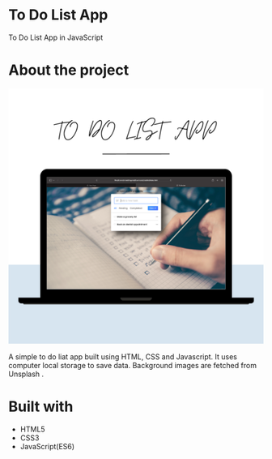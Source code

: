 # To Do List App

To Do List App in JavaScript

# About the project

 <img  src="https://github.com/shraddhagarat/todolist/blob/main/images/screenshot.png" alt="Website screenshot" />

A simple to do liat app built using HTML, CSS and Javascript. It uses computer local storage to save data. Background images are fetched from Unsplash .

# Built with

<ul>
<li>HTML5</li>
<li>CSS3</li>
<li>JavaScript(ES6) </li>
</ul>
